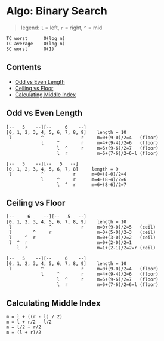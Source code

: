 # Algo: Binary Search
> legend: `l` = left, `r` = right, `^` = mid
```
TC worst      O(log n)
TC average    O(log n)
SC worst      O(1)
```

## Contents
- [Odd vs Even Length](#odd-vs-even-length)
- [Ceiling vs Floor](#ceiling-vs-floor)
- [Calculating Middle Index](#calculating-middle-index)

## Odd vs Even Length
```
[--   5    --][--     6    --]
[0, 1, 2, 3, 4, 5, 6, 7, 8, 9]    length = 10
 l           ^              r     m=0+(9-0)/2=4   (floor)
             l     ^        r     m=4+(9-4)/2=6   (floor)
                   l  ^     r     m=6+(9-6)/2=7   (floor)
                   l  r           m=6+(7-6)/2=6=l (floor)
```
```
[--   5    --][--   5   --]
[0, 1, 2, 3, 4, 5, 6, 7, 8]     length = 9
 l           ^           r      m=0+(8-0)/2=4
             l     ^     r      m=4+(8-4)/2=6
                   l  ^  r      m=6+(8-6)/2=7
```

## Ceiling vs Floor
```
[--     6     --][--   5   --]
[0, 1, 2, 3, 4, 5, 6, 7, 8, 9]    length = 10
 l              ^           r     m=0+(9-0)/2=5   (ceil)
 l        ^     r                 m=0+(5-0)/2=3   (ceil)
 l     ^  r                       m=0+(3-0)/2=2   (ceil)
 l  ^  r                          m=0+(2-0)/2=1
    l  r                          m=1+(2-1)/2=2=r (ceil)
```
```
[--   5    --][--     6    --]
[0, 1, 2, 3, 4, 5, 6, 7, 8, 9]    length = 10
 l           ^              r     m=0+(9-0)/2=4   (floor)
             l     ^        r     m=4+(9-4)/2=6   (floor)
                   l  ^     r     m=6+(9-6)/2=7   (floor)
                   l  r           m=6+(7-6)/2=6=l (floor)
```

## Calculating Middle Index
```
m = l + ((r - l) / 2)
m = l + r/2 - l/2
m = l/2 + r/2
m = (l + r)/2
```